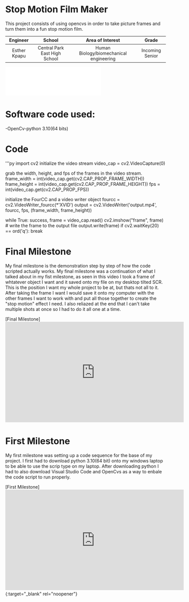 ﻿# Stop Motion Film Maker
This project consists of using opencvs in order to take picture frames and turn them into a fun stop motion film. 

| **Engineer** | **School** | **Area of Interest** | **Grade** |
|:--:|:--:|:--:|:--:|
| Esther Kpapu | Central Park East High School | Human Biology/biomechanical engineering | Incoming Senior

![Headstone Image](https://github.com/BlueStampEng/BSE_Template_Portfolio/blob/4655d8c4b2f1d0fa5912511d0b39542520b9f88e/branding/BlueStamp-Engineering-Logo-White.png) 

# Software code used:
-OpenCv-python 3.10(64 bits)

# Code 

'''py
import cv2
 initialize the video stream
video_cap = cv2.VideoCapture(0)

 grab the width, height, and fps of the frames in the video stream.
frame_width = int(video_cap.get(cv2.CAP_PROP_FRAME_WIDTH))
frame_height = int(video_cap.get(cv2.CAP_PROP_FRAME_HEIGHT))
fps = int(video_cap.get(cv2.CAP_PROP_FPS))

initialize the FourCC and a video writer object
fourcc = cv2.VideoWriter_fourcc(*'XVID')
output = cv2.VideoWriter('output.mp4', fourcc, fps, (frame_width, frame_height))

while True:
    success, frame = video_cap.read()
    cv2.imshow("frame", frame)
    # write the frame to the output file
    output.write(frame)
    if cv2.waitKey(20) == ord('q'):
        break


# Final Milestone

My final milestone is the demonstration step by step of how the code scripted actually works. My final milestone was a continuation of what I talked about in my fist milestone, as seen in this video I took a frame of whtatever object I want and it saved onto my file on my desktop tilted SCR. This is the position I want my whole project to be at, but thats not all to it. After taking the frame I want I would save it onto my computer with the other frames I want to work with and put all those together to create the "stop motion" effect I need. I also reliazed at the end that I can't take multiple shots at once so I had to do it all one at a time. 

[Final Milestone] <iframe width="560" height="315" src="https://www.youtube.com/embed/Tl0eXKZv4QI" title="YouTube video player" frameborder="0" allow="accelerometer; autoplay; clipboard-write; encrypted-media; gyroscope; picture-in-picture" allowfullscreen></iframe>

# First Milestone
  
My first milestone was setting up a code sequence for the base of my project. I first had to download python 3.10(64 bit) onto my windows laptop to be able to use the scrip type on my laptop. After downloading python I had to also download Visual Studio Code and OpenCvs as a way to enbale the code script to run properly. 

[First Milestone]<iframe width="560" height="315" src="https://www.youtube.com/embed/R3KhEzNtbq8" title="YouTube video player" frameborder="0" allow="accelerometer; autoplay; clipboard-write; encrypted-media; gyroscope; picture-in-picture" allowfullscreen></iframe>{:target="_blank" rel="noopener"}
